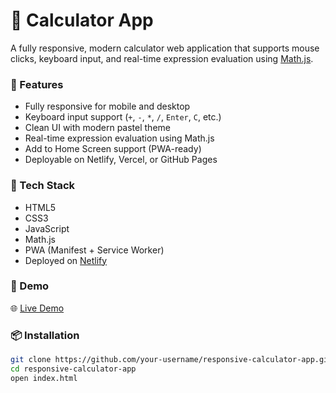 # 🧮 Calculator App

A fully responsive, modern calculator web application that supports mouse clicks, keyboard input, and real-time expression evaluation using [Math.js](https://mathjs.org/).

### 🚀 Features
- Fully responsive for mobile and desktop
- Keyboard input support (`+`, `-`, `*`, `/`, `Enter`, `C`, etc.)
- Clean UI with modern pastel theme
- Real-time expression evaluation using Math.js
- Add to Home Screen support (PWA-ready)
- Deployable on Netlify, Vercel, or GitHub Pages

### 🔧 Tech Stack
- HTML5  
- CSS3  
- JavaScript  
- Math.js  
- PWA (Manifest + Service Worker)  
- Deployed on [Netlify](https://netlify.com)

### 📱 Demo
🌐 [Live Demo](https://claci-2025.netlify.app/)

### 📦 Installation
```bash
git clone https://github.com/your-username/responsive-calculator-app.git
cd responsive-calculator-app
open index.html
